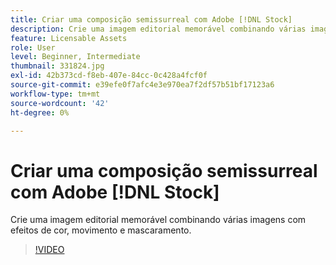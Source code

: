 ```yaml
---
title: Criar uma composição semissurreal com Adobe [!DNL Stock]
description: Crie uma imagem editorial memorável combinando várias imagens com efeitos de cor, movimento e máscara
feature: Licensable Assets
role: User
level: Beginner, Intermediate
thumbnail: 331824.jpg
exl-id: 42b373cd-f8eb-407e-84cc-0c428a4fcf0f
source-git-commit: e39efe0f7afc4e3e970ea7f2df57b51bf17123a6
workflow-type: tm+mt
source-wordcount: '42'
ht-degree: 0%

---
```


# Criar uma composição semissurreal com Adobe [!DNL Stock]

Crie uma imagem editorial memorável combinando várias imagens com efeitos de cor, movimento e mascaramento.

>[!VIDEO](https://video.tv.adobe.com/v/331824?hidetitle=true)
